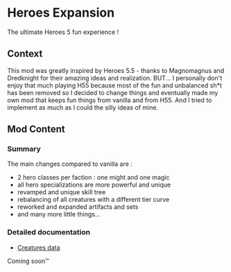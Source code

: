 # Heroes Expansion

The ultimate Heroes 5 fun experience !

## Context

This mod was greatly inspired by Heroes 5.5 - thanks to Magnomagnus and Dredknight for their amazing ideas and realization.
BUT... I personally don't enjoy that much playing H55 because most of the fun and unbalanced sh*t has been removed so I decided to change things and eventually made my own mod that keeps fun things from vanilla and from H55. And I tried to implement as much as I could the silly ideas of mine.

## Mod Content

### Summary

The main changes compared to vanilla are :
- 2 hero classes per faction : one might and one magic
- all hero specializations are more powerful and unique
- revamped and unique skill tree
- rebalancing of all creatures with a different tier curve
- reworked and expanded artifacts and sets
- and many more little things...

### Detailed documentation

- [Creatures data](doc/CREATURES.md)

Coming soon™
